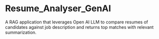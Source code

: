 # Resume_Analyser_GenAI
A RAG application that leverages Open AI LLM to compare resumes of candidates against job description and returns top matches with relevant summarization.
